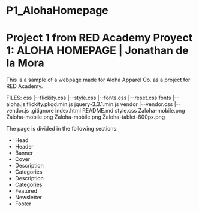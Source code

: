 # P1_AlohaHomepage
Project 1 from RED Academy
Proyect 1: ALOHA HOMEPAGE | Jonathan de la Mora
 ============

 This is a sample of a webpage made for Aloha Apparel Co. as a project for RED Academy.

 FILES:
 css
 |--flickity.css
 |--style.css
 |--fonts.css
 |--reset.css
 fonts
 |--
 aloha.js
 flickity.pkgd.min.js
 jquery-3.3.1.min.js
 vendor
 |--vendor.css
 |--vendor.js
 .gitignore
 index.html
 README.md
 style.css
 Zaloha-mobile.png
 Zaloha-mobile.png
 Zaloha-mobile.png
 Zaloha-tablet-600px.png


 The page is divided in the following sections:

   * Head
   * Header
   * Banner
   * Cover
   * Description
   * Categories
   * Description
   * Categories
   * Featured
   * Newsletter
   * Footer
   
